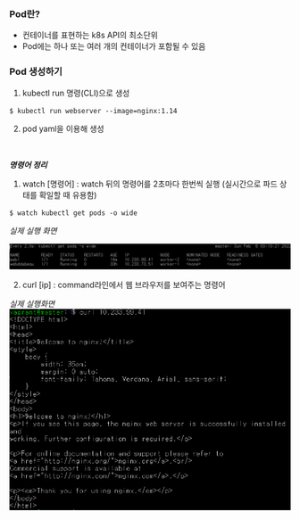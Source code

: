 ### Pod란?
- 컨테이너를 표현하는 k8s API의 최소단위
- Pod에는 하나 또는 여러 개의 컨테이너가 포함될 수 있음

### Pod 생성하기
1. kubectl run 명령(CLI)으로 생성

```
$ kubectl run webserver --image=nginx:1.14
```

2. pod yaml을 이용해 생성


<br>

***명령어 정리***


1. watch [명령어] : watch 뒤의 명령어를 2초마다 한번씩 실행
(실시간으로 파드 상태를 확일할 때 유용함)

```
$ watch kubectl get pods -o wide
```

*실제 실행 화면*

![watch명령어이용](./imgs/watch명령어.png)

2. curl [ip] : command라인에서 웹 브라우저를 보여주는 명령어

*실제 실행화면*
![curl](./imgs/curl명령어이용.png)